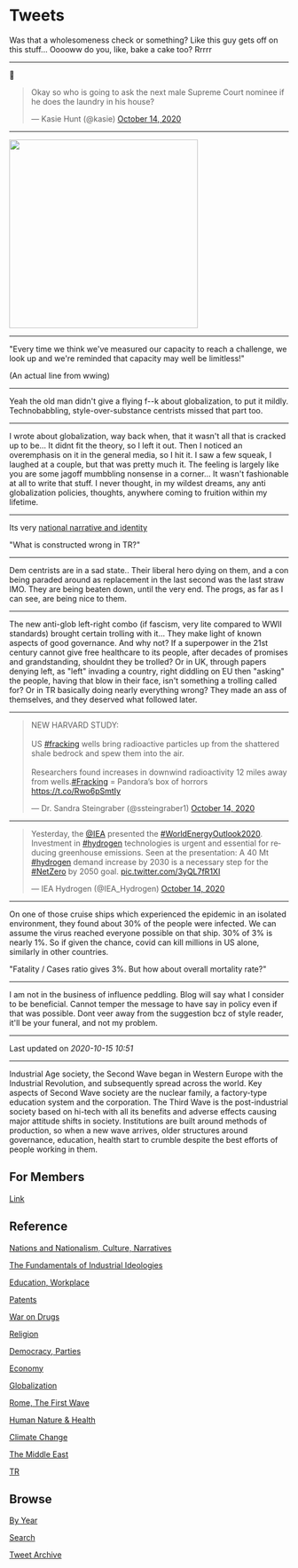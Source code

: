 # Tweets

Was that a wholesomeness check or something? Like this guy gets off on
this stuff... Ooooww do you, like, bake a cake too? Rrrrr

---

🤨 

<blockquote class="twitter-tweet"><p lang="en" dir="ltr">Okay so who is going to ask the next male Supreme Court nominee if he does the laundry in his house?</p>&mdash; Kasie Hunt (@kasie) <a href="https://twitter.com/kasie/status/1316493936635138049?ref_src=twsrc%5Etfw">October 14, 2020</a></blockquote> <script async src="https://platform.twitter.com/widgets.js" charset="utf-8"></script>

---

<img width="340" src="https://drive.google.com/thumbnail?id=14Fl6uV19HHddajmfakTs2RfRXutp_2l4"/>

---

"Every time we think we've measured our capacity to reach a challenge,
we look up and we're reminded that capacity may well be limitless!"

(An actual line from wwing)

---

Yeah the old man didn't give a flying f--k about globalization, to put
it mildly. Technobabbling, style-over-substance centrists missed that
part too.

---

I wrote about globalization, way back when, that it wasn't all that is
cracked up to be... It didnt fit the theory, so I left it out. Then I
noticed an overemphasis on it in the general media, so I hit it. I saw
a few squeak, I laughed at a couple, but that was pretty much it. The
feeling is largely like you are some jagoff mumbbling nonsense in a
corner...  It wasn't fashionable at all to write that stuff. I never
thought, in my wildest dreams, any anti globalization policies,
thoughts, anywhere coming to fruition within my lifetime.

---

Its very [national narrative and identity](2020/04/turks-culture-national-narrative.md)

"What is constructed wrong in TR?"

---

Dem centrists are in a sad state.. Their liberal hero dying on them,
and a con being paraded around as replacement in the last second was
the last straw IMO. They are being beaten down, until the very
end. The progs, as far as I can see, are being nice to them.

---

The new anti-glob left-right combo (if fascism, very lite compared to
WWII standards) brought certain trolling with it... They make light of
known aspects of good governance. And why not?  If a superpower in the
21st century cannot give free healthcare to its people, after decades
of promises and grandstanding, shouldnt they be trolled? Or in UK,
through papers denying left, as "left" invading a country, right
diddling on EU then "asking" the people, having that blow in their
face, isn't something a trolling called for? Or in TR basically doing
nearly everything wrong? They made an ass of themselves, and they
deserved what followed later.

---

<blockquote class="twitter-tweet"><p lang="en" dir="ltr">NEW HARVARD STUDY: <br><br>US <a href="https://twitter.com/hashtag/fracking?src=hash&amp;ref_src=twsrc%5Etfw">#fracking</a> wells bring radioactive particles up from the shattered shale bedrock and spew them into the air. <br><br>Researchers found increases in downwind radioactivity 12 miles away from wells.<a href="https://twitter.com/hashtag/Fracking?src=hash&amp;ref_src=twsrc%5Etfw">#Fracking</a> = Pandora’s box of horrors <a href="https://t.co/Rwo6pSmtIy">https://t.co/Rwo6pSmtIy</a></p>&mdash; Dr. Sandra Steingraber (@ssteingraber1) <a href="https://twitter.com/ssteingraber1/status/1316358815802064896?ref_src=twsrc%5Etfw">October 14, 2020</a></blockquote> <script async src="https://platform.twitter.com/widgets.js" charset="utf-8"></script>

---

<blockquote class="twitter-tweet"><p lang="en" dir="ltr">Yesterday, the <a href="https://twitter.com/IEA?ref_src=twsrc%5Etfw">@IEA</a> presented the <a href="https://twitter.com/hashtag/WorldEnergyOutlook2020?src=hash&amp;ref_src=twsrc%5Etfw">#WorldEnergyOutlook2020</a>. Investment in <a href="https://twitter.com/hashtag/hydrogen?src=hash&amp;ref_src=twsrc%5Etfw">#hydrogen</a> technologies is urgent and essential for reducing greenhouse emissions. Seen at the presentation: A 40 Mt <a href="https://twitter.com/hashtag/hydrogen?src=hash&amp;ref_src=twsrc%5Etfw">#hydrogen</a> demand increase by 2030 is a necessary step for the <a href="https://twitter.com/hashtag/NetZero?src=hash&amp;ref_src=twsrc%5Etfw">#NetZero</a> by 2050 goal. <a href="https://t.co/3yQL7fR1XI">pic.twitter.com/3yQL7fR1XI</a></p>&mdash; IEA Hydrogen (@IEA_Hydrogen) <a href="https://twitter.com/IEA_Hydrogen/status/1316289424867700736?ref_src=twsrc%5Etfw">October 14, 2020</a></blockquote> <script async src="https://platform.twitter.com/widgets.js" charset="utf-8"></script>

---

On one of those cruise ships which experienced the epidemic in an
isolated environment, they found about 30% of the people were
infected. We can assume the virus reached everyone possible on that
ship. 30% of 3% is nearly 1%. So if given the chance, covid can kill
millions in US alone, similarly in other countries.

"Fatality / Cases ratio gives 3%. But how about overall mortality
rate?"

---

I am not in the business of influence peddling. Blog will say what I
consider to be beneficial. Cannot temper the message to have say in
policy even if that was possible. Dont veer away from the suggestion
bcz of style reader, it'll be your funeral, and not my problem.

---

Last updated on *2020-10-15 10:51*

---

Industrial Age society, the Second Wave began in Western Europe with
the Industrial Revolution, and subsequently spread across the
world. Key aspects of Second Wave society are the nuclear family, a
factory-type education system and the corporation. The Third Wave is
the post-industrial society based on hi-tech with all its benefits and
adverse effects causing major attitude shifts in society. Institutions
are built around methods of production, so when a new wave arrives,
older structures around governance, education, health start to crumble
despite the best efforts of people working in them.

## For Members

[Link](https://thirdwave-members.herokuapp.com)

## Reference

[Nations and Nationalism, Culture, Narratives](/2013/02/nations-and-nationalism.md)

[The Fundamentals of Industrial Ideologies](/2011/04/fundamentals-of-industrial-ideologies.md)

[Education, Workplace](2017/09/education-workplace.md)

[Patents](/2018/09/patents.md)

[War on Drugs](/2019/11/war-on-drugs.md)

[Religion](/2015/04/god-religion.md)

[Democracy, Parties](/2016/11/democracy.md)

[Economy](/2018/05/economy.md)

[Globalization](/2018/09/globalization.md)

[Rome, The First Wave](/2017/12/rome.md)

[Human Nature & Health](/2020/07/human-nature.md)

[Climate Change](/2018/12/climate.md)

[The Middle East](/2019/07/middleeast.md)

[TR](../tr)

## Browse

[By Year](years.md)

[Search](search.html)

[Tweet Archive](/tweets/README.md)



